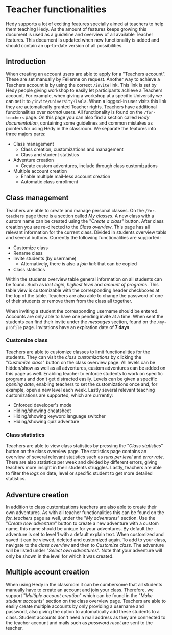 Teacher functionalities
================

Hedy supports a lot of exciting features specially aimed at teachers to help them teaching Hedy.
As the amount of features keeps growing this document is used as a guideline and overview of all available Teacher features.
This document is updated when new functionality is added and should contain an up-to-date version of all possibilities. 

## Introduction
When creating an account users are able to apply for a "Teachers account". These are set manually by Felienne on request.
Another way to achieve a Teachers account is by using the correct `/invite` link. This link is set by Hedy people giving workshop to easily let participants achieve a Teachers account.
For example, when giving a workshop at a specific University we can set it to `/invite/UniversityBlaBla`. When a logged-in user visits this link they are automatically granted Teacher rights.
Teachers have additional functionalities over _normal_ users. All functionality is found on the `/for-teachers` page.
On this page you can also find a section called _Hedy documentation_, containing some guidelines and common mistakes as pointers for using Hedy in the classroom. 
We separate the features into three majors parts:

- Class management
    - Class creation, customizations and management
    - Class and student statistics
- Adventure creation
    - Create custom adventures, include through class customizations 
- Multiple account creation
    - Enable multiple mail-less account creation
    - Automatic class enrollment

## Class management
Teachers are able to create and manage personal classes. On the `/for-teachers` page there is a section called _My classes_.
A new class with a custom name can be created using the "_Create a class_" button. After class creation you are re-directed to the _Class overview_.
This page has all relevant information for the current class. Divided in students overview tabls and several buttons. Currently the following functionalities are supported:

- Customize class
- Rename class
- Invite students (by username)
    - Alternatively, there is also a _join link_ that can be copied 
- Class statistics

Within the students overview table general information on all students can be found. Such as _last login_, _highest level_ and _amount of programs_.
This table view is customizable with the corresponding header checkboxes at the top of the table. 
Teachers are also able to change the password of one of their students or remove them from the class all together.

When inviting a student the corresponding username should be entered. Accounts are only able to have one pending invite at a time.
When sent the students can find their invite under the _messages_ section, found on the `/my-profile` page.
Invitations have an expiration date of **7 days**.

### Customize class
Teachers are able to customize classes to limit functionalities for the students. 
They can visit the _class customizations_ by clicking the "_Customize class_" button on the class overview page.
All levels can be hidden/show as well as all adventures, custom adventures can be added on this page as well. Enabling teacher to enforce students to work on specific programs and don't get distracted easily.
Levels can be given a specific _opening date_, enabling teachers to set the customizations once and, for example, open a new level each week.
Lastly several relevant teaching customizations are supported, which are currently:

- Enforced developer's mode
- Hiding/showing cheatsheet
- Hiding/showing keyword language switcher
- Hiding/showing quiz adventure

### Class statistics
Teachers are able to view class statistics by pressing the "_Class statistics_" button on the class overview page.
The statistics page contains an overview of several relevant statistics such as _runs per level_ and _error rate_.
There are also statistics per week and divided by different errors, giving teachers more insight in their students struggles.
Lastly, teachers are able to filter the _logs_ on date, level or specific student to get more detailed statistics.

## Adventure creation
In addition to class customizations teachers are also able to create their own adventures. 
As with all teacher functionalities this can be found on the _for_teachers_ page as well, under the "_My adventures_" section.
Use the "_Create new adventure_" button to create a new adventure with a custom name, this name should be unique for your adventures.
By default the adventure is set to level 1 with a default explain text. When customized and saved it can be viewed, deleted and customized again.
To add to your class, navigate to the _class overview_ and then to _Customize class_. The adventure will be listed under "_Select own adventures_".
Note that your adventure will only be shown in the level for which it was created.

## Multiple account creation
When using Hedy in the classroom it can be cumbersome that all students manually have to create an account and join your class.
Therefore, we support "_Multiple account creation_" which can be found in the "_Make student accounts_" section on the class overview page.
Teachers are able to easily create multiple accounts by only providing a username and password, also giving the option to automatically add these students to a class.
Student accounts don't need a mail address as they are connected to the teacher account and mails such as _password reset_ are sent to the teacher.


